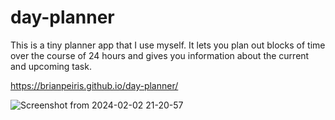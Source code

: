 # day-planner

This is a tiny planner app that I use myself. It lets you plan out blocks of time over the course of 24 hours and gives you information about the current and upcoming task.

https://brianpeiris.github.io/day-planner/

![Screenshot from 2024-02-02 21-20-57](https://github.com/brianpeiris/day-planner/assets/79419/4b9d2f34-8cf6-4310-87ee-f9ad52538013)

